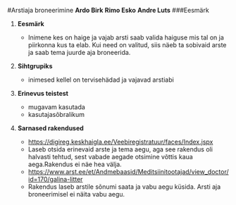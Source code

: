 #Arstiaja broneerimine
**Ardo Birk**
**Rimo Esko**
**Andre Luts**
###Eesmärk 
	
1. **Eesmärk**
	* Inimene kes on haige ja vajab arsti saab valida haiguse mis tal on ja piirkonna kus ta elab. Kui need on valitud, siis näeb ta sobivaid arste ja saab tema juurde aja broneerida.


2. **Sihtgrupiks**
	* inimesed kellel on tervisehädad ja vajavad arstiabi
	
	
3. **Erinevus teistest**
	* mugavam kasutada
	* kasutajasõbralikum

	
4. **Sarnased rakendused**
	* https://digireg.keskhaigla.ee/Veebiregistratuur/faces/Index.jspx
	* Laseb otsida erinevaid arste ja tema aegu, aga see rakendus oli halvasti tehtud, sest vabade aegade otsimine võttis kaua aega.Rakendus ei näe hea välja.
	* https://www.arst.ee/et/Andmebaasid/Meditsiinitootajad/view_doctor/id=170/galina-litter
	* Rakendus laseb arstile sõnumi saata ja vabu aegu küsida. Arsti aja  broneerimisel ei näita vabu aegu.

